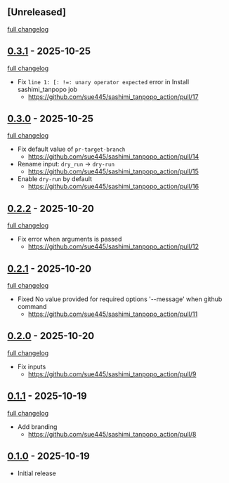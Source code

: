## [Unreleased]
[full changelog](http://github.com/sue445/sashimi_tanpopo_action/compare/v0.3.1...main)

## [0.3.1](https://github.com/sue445/sashimi_tanpopo_action/releases/tag/v0.3.1) - 2025-10-25
[full changelog](http://github.com/sue445/sashimi_tanpopo_action/compare/v0.3.0...v0.3.1)

* Fix `line 1: [: !=: unary operator expected` error in Install sashimi_tanpopo job
  * https://github.com/sue445/sashimi_tanpopo_action/pull/17

## [0.3.0](https://github.com/sue445/sashimi_tanpopo_action/releases/tag/v0.3.0) - 2025-10-25
[full changelog](http://github.com/sue445/sashimi_tanpopo_action/compare/v0.2.2...v0.3.0)

* Fix default value of `pr-target-branch`
  * https://github.com/sue445/sashimi_tanpopo_action/pull/14
* Rename input: `dry_run` -> `dry-run`
  * https://github.com/sue445/sashimi_tanpopo_action/pull/15
* Enable `dry-run` by default
  * https://github.com/sue445/sashimi_tanpopo_action/pull/16

## [0.2.2](https://github.com/sue445/sashimi_tanpopo_action/releases/tag/v0.2.2) - 2025-10-20
[full changelog](http://github.com/sue445/sashimi_tanpopo_action/compare/v0.2.1...v0.2.2)

* Fix error when arguments is passed
  * https://github.com/sue445/sashimi_tanpopo_action/pull/12

## [0.2.1](https://github.com/sue445/sashimi_tanpopo_action/releases/tag/v0.2.1) - 2025-10-20
[full changelog](http://github.com/sue445/sashimi_tanpopo_action/compare/v0.2.0...v0.2.1)

* Fixed No value provided for required options '--message' when github command
  * https://github.com/sue445/sashimi_tanpopo_action/pull/11

## [0.2.0](https://github.com/sue445/sashimi_tanpopo_action/releases/tag/v0.2.0) - 2025-10-20
[full changelog](http://github.com/sue445/sashimi_tanpopo_action/compare/v0.1.1...v0.2.0)

* Fix inputs
  * https://github.com/sue445/sashimi_tanpopo_action/pull/9

## [0.1.1](https://github.com/sue445/sashimi_tanpopo_action/releases/tag/v0.1.1) - 2025-10-19
[full changelog](http://github.com/sue445/sashimi_tanpopo_action/compare/v0.1.0...v0.1.1)

* Add branding
  * https://github.com/sue445/sashimi_tanpopo_action/pull/8

## [0.1.0](https://github.com/sue445/sashimi_tanpopo_action/releases/tag/v0.1.0) - 2025-10-19

* Initial release
